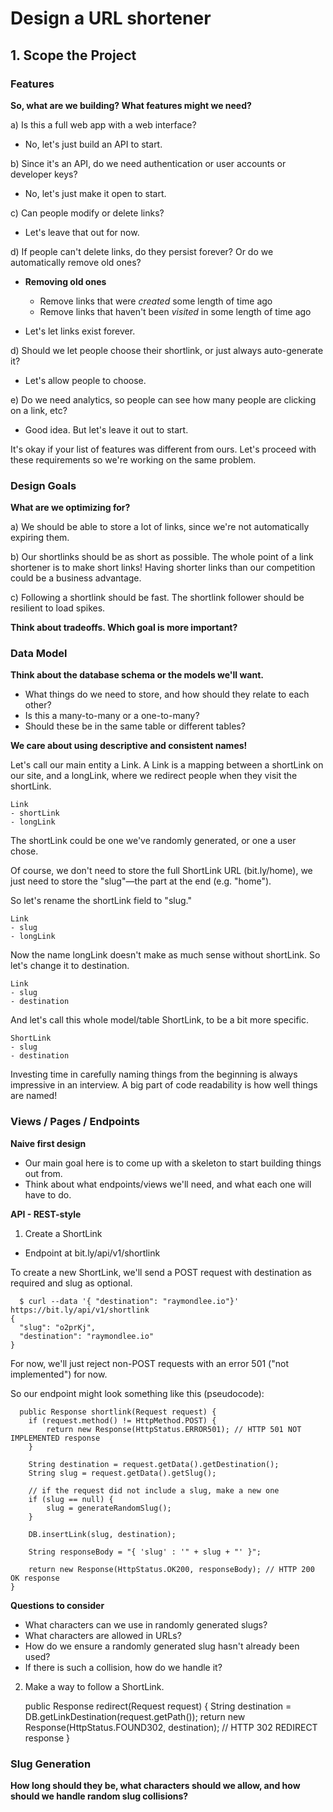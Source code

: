 # Design a URL shortener

## 1. Scope the Project

### Features
**So, what are we building? What features might we need?**

a) Is this a full web app with a web interface?
  - No, let's just build an API to start.

b) Since it's an API, do we need authentication or user accounts or developer keys?   
  - No, let's just make it open to start.

c) Can people modify or delete links?
  - Let's leave that out for now.

d) If people can't delete links, do they persist forever? Or do we automatically remove old ones?

  - **Removing old ones**
    - Remove links that were *created* some length of time ago
    - Remove links that haven't been *visited* in some length of time ago


  - Let's let links exist forever.

d) Should we let people choose their shortlink, or just always auto-generate it?
  - Let's allow people to choose.

e) Do we need analytics, so people can see how many people are clicking on a link, etc?
  - Good idea. But let's leave it out to start.

It's okay if your list of features was different from ours. Let's proceed with these requirements so we're working on the same problem.

### Design Goals
**What are we optimizing for?**

a) We should be able to store a lot of links, since we're not automatically expiring them.

b) Our shortlinks should be as short as possible. The whole point of a link shortener is to make short links! Having shorter links than our competition could be a business advantage.

c) Following a shortlink should be fast. The shortlink follower should be resilient to load spikes.

**Think about tradeoffs. Which goal is more important?**

### Data Model
**Think about the database schema or the models we'll want.**
  - What things do we need to store, and how should they relate to each other?
  - Is this a many-to-many or a one-to-many?
  - Should these be in the same table or different tables?

**We care about using descriptive and consistent names!**

Let's call our main entity a Link. A Link is a mapping between a shortLink on our site, and a longLink, where we redirect people when they visit the shortLink.


    Link
    - shortLink
    - longLink


The shortLink could be one we've randomly generated, or one a user chose.

Of course, we don't need to store the full ShortLink URL (bit.ly/home), we just need to store the "slug"—the part at the end (e.g. "home").

So let's rename the shortLink field to "slug."


    Link
    - slug
    - longLink


Now the name longLink doesn't make as much sense without shortLink. So let's change it to destination.


    Link
    - slug
    - destination

And let's call this whole model/table ShortLink, to be a bit more specific.


    ShortLink
    - slug
    - destination


Investing time in carefully naming things from the beginning is always impressive in an interview. A big part of code readability is how well things are named!

### Views / Pages / Endpoints
**Naive first design**
  - Our main goal here is to come up with a skeleton to start building things out from.
  - Think about what endpoints/views we'll need, and what each one will have to do.

**API - REST-style**

1) Create a ShortLink
  - Endpoint at bit.ly/api/v1/shortlink

  To create a new ShortLink, we'll send a POST request with destination as required and slug as optional.


      $ curl --data '{ "destination": "raymondlee.io"}' https://bit.ly/api/v1/shortlink
    {
      "slug": "o2prKj",
      "destination": "raymondlee.io"
    }


  For now, we'll just reject non-POST requests with an error 501 ("not implemented") for now.

  So our endpoint might look something like this (pseudocode):

      public Response shortlink(Request request) {
        if (request.method() != HttpMethod.POST) {
            return new Response(HttpStatus.ERROR501); // HTTP 501 NOT IMPLEMENTED response
        }

        String destination = request.getData().getDestination();
        String slug = request.getData().getSlug();

        // if the request did not include a slug, make a new one
        if (slug == null) {
            slug = generateRandomSlug();
        }

        DB.insertLink(slug, destination);

        String responseBody = "{ 'slug' : '" + slug + "' }";

        return new Response(HttpStatus.OK200, responseBody); // HTTP 200 OK response
    }

  **Questions to consider**
  - What characters can we use in randomly generated slugs?
  - What characters are allowed in URLs?
  - How do we ensure a randomly generated slug hasn't already been used?
  - If there is such a collision, how do we handle it?


  2) Make a way to follow a ShortLink.

      public Response redirect(Request request) {
        String destination = DB.getLinkDestination(request.getPath());
        return new Response(HttpStatus.FOUND302, destination); // HTTP 302 REDIRECT response
    }

### Slug Generation
**How long should they be, what characters should we allow, and how should we handle random slug collisions?**
